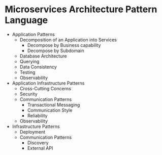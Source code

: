 # Microservices Architecture Pattern Language
* Application Patterns
  * Decomposition of an Application into Services
    * Decompose by Business capability 
    * Decompose by Subdomain
  * Database Architecture
  * Querying
  * Data Consistency
  * Testing
  * Observability
* Application Infrastructure Patterns
  * Cross-Cutting Concerns
  * Security
  * Communication Patterns
    * Transactional Messaging 
    * Communication Style
    * Reliability
  * Observability
* Infrastructure Patterns
  * Deployment
  * Communication Patterns
    * Discovery
    * External API